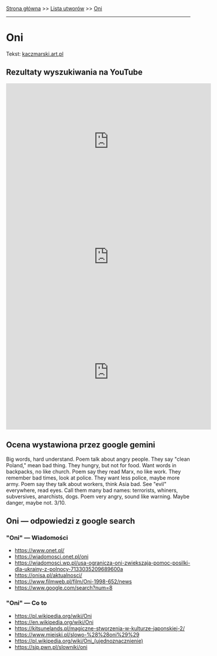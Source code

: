 [Strona główna](../index.md) >> [Lista utworów](../list.md) >> [Oni](387.md)

---

# Oni

Tekst: [kaczmarski.art.pl](https://www.kaczmarski.art.pl/tworczosc/wiersze/oni/)

## Rezultaty wyszukiwania na YouTube

<iframe width="560" height="315" src="https://www.youtube.com/embed/ZeezuNcC8Is?si=IdontcarewhotheIRSsendsImnotpayingtaxes" title="YouTube video player" frameborder="0" allow="accelerometer; autoplay; clipboard-write; encrypted-media; gyroscope; picture-in-picture; web-share" referrerpolicy="strict-origin-when-cross-origin" allowfullscreen></iframe>

<iframe width="560" height="315" src="https://www.youtube.com/embed/-YGS9vhmFS0?si=IdontcarewhotheIRSsendsImnotpayingtaxes" title="YouTube video player" frameborder="0" allow="accelerometer; autoplay; clipboard-write; encrypted-media; gyroscope; picture-in-picture; web-share" referrerpolicy="strict-origin-when-cross-origin" allowfullscreen></iframe>

<iframe width="560" height="315" src="https://www.youtube.com/embed/a8pFEEiSFPU?si=IdontcarewhotheIRSsendsImnotpayingtaxes" title="YouTube video player" frameborder="0" allow="accelerometer; autoplay; clipboard-write; encrypted-media; gyroscope; picture-in-picture; web-share" referrerpolicy="strict-origin-when-cross-origin" allowfullscreen></iframe>

## Ocena wystawiona przez google gemini

Big words, hard understand. Poem talk about angry people. They say "clean Poland," mean bad thing. They hungry, but not for food. Want words in backpacks, no like church. Poem say they read Marx, no like work. They remember bad times, look at police. They want less police, maybe more army. Poem say they talk about workers, think Asia bad. See "evil" everywhere, read eyes. Call them many bad names: terrorists, whiners, subversives, anarchists, dogs. Poem very angry, sound like warning. Maybe danger, maybe not. 3/10.


## Oni — odpowiedzi z google search

### "Oni" — Wiadomości

- <https://www.onet.pl/>
- <https://wiadomosci.onet.pl/oni>
- <https://wiadomosci.wp.pl/usa-ogranicza-oni-zwiekszaja-pomoc-posilki-dla-ukrainy-z-polnocy-7133035209689600a>
- <https://onisa.pl/aktualnosci/>
- <https://www.filmweb.pl/film/Oni-1998-652/news>
- <https://www.google.com/search?num=8>

### "Oni" — Co to

- <https://pl.wikipedia.org/wiki/Oni>
- <https://en.wikipedia.org/wiki/Oni>
- <https://kitsunelands.pl/magiczne-stworzenia-w-kulturze-japonskiej-2/>
- <https://www.miejski.pl/slowo-%28%28oni%29%29>
- <https://pl.wikipedia.org/wiki/Oni_(ujednoznacznienie)>
- <https://sjp.pwn.pl/slowniki/oni>

